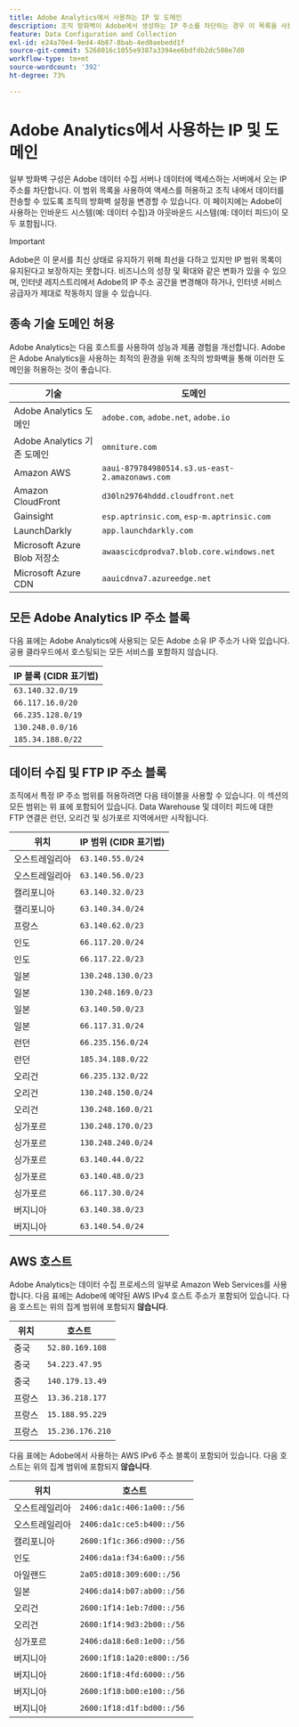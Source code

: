 ```yaml
---
title: Adobe Analytics에서 사용하는 IP 및 도메인
description: 조직 방화벽이 Adobe에서 생성하는 IP 주소를 차단하는 경우 이 목록을 사용하여 방화벽 설정을 업데이트하십시오.
feature: Data Configuration and Collection
exl-id: e24a70e4-9ed4-4b87-8bab-4ed0aebedd1f
source-git-commit: 5268016c1055e9387a3394ee6bdfdb2dc508e7d0
workflow-type: tm+mt
source-wordcount: '392'
ht-degree: 73%

---
```


# Adobe Analytics에서 사용하는 IP 및 도메인

일부 방화벽 구성은 Adobe 데이터 수집 서버나 데이터에 액세스하는 서버에서 오는 IP 주소를 차단합니다. 이 범위 목록을 사용하여 액세스를 허용하고 조직 내에서 데이터를 전송할 수 있도록 조직의 방화벽 설정을 변경할 수 있습니다. 이 페이지에는 Adobe이 사용하는 인바운드 시스템(예: 데이터 수집)과 아웃바운드 시스템(예: 데이터 피드)이 모두 포함됩니다.

>[!IMPORTANT]
>
>Adobe은 이 문서를 최신 상태로 유지하기 위해 최선을 다하고 있지만 IP 범위 목록이 유지된다고 보장하지는 못합니다. 비즈니스의 성장 및 확대와 같은 변화가 있을 수 있으며, 인터넷 레지스트리에서 Adobe의 IP 주소 공간을 변경해야 하거나, 인터넷 서비스 공급자가 제대로 작동하지 않을 수 있습니다.

## 종속 기술 도메인 허용

Adobe Analytics는 다음 호스트를 사용하여 성능과 제품 경험을 개선합니다. Adobe은 Adobe Analytics을 사용하는 최적의 환경을 위해 조직의 방화벽을 통해 이러한 도메인을 허용하는 것이 좋습니다.

| 기술 | 도메인 |
| --- | --- |
| Adobe Analytics 도메인 | `adobe.com`, `adobe.net`, `adobe.io` |
| Adobe Analytics 기존 도메인 | `omniture.com` |
| Amazon AWS | `aaui-879784980514.s3.us-east-2.amazonaws.com` |
| Amazon CloudFront | `d30ln29764hddd.cloudfront.net` |
| Gainsight | `esp.aptrinsic.com`, `esp-m.aptrinsic.com` |
| LaunchDarkly | `app.launchdarkly.com` |
| Microsoft Azure Blob 저장소 | `awaascicdprodva7.blob.core.windows.net` |
| Microsoft Azure CDN | `aauicdnva7.azureedge.net` |

## 모든 Adobe Analytics IP 주소 블록

다음 표에는 Adobe Analytics에 사용되는 모든 Adobe 소유 IP 주소가 나와 있습니다. 공용 클라우드에서 호스팅되는 모든 서비스를 포함하지 않습니다.

| IP 블록 (CIDR 표기법) |
| --- |
| `63.140.32.0/19` |
| `66.117.16.0/20` |
| `66.235.128.0/19` |
| `130.248.0.0/16` |
| `185.34.188.0/22` |

## 데이터 수집 및 FTP IP 주소 블록

조직에서 특정 IP 주소 범위를 허용하려면 다음 테이블을 사용할 수 있습니다. 이 섹션의 모든 범위는 위 표에 포함되어 있습니다. Data Warehouse 및 데이터 피드에 대한 FTP 연결은 런던, 오리건 및 싱가포르 지역에서만 시작됩니다.

| 위치 | IP 범위 (CIDR 표기법) |
| --- | --- |
| 오스트레일리아 | `63.140.55.0/24` |
| 오스트레일리아 | `63.140.56.0/23` |
| 캘리포니아 | `63.140.32.0/23` |
| 캘리포니아 | `63.140.34.0/24` |
| 프랑스 | `63.140.62.0/23` |
| 인도 | `66.117.20.0/24` |
| 인도 | `66.117.22.0/23` |
| 일본 | `130.248.130.0/23` |
| 일본 | `130.248.169.0/23` |
| 일본 | `63.140.50.0/23` |
| 일본 | `66.117.31.0/24` |
| 런던 | `66.235.156.0/24` |
| 런던 | `185.34.188.0/22` |
| 오리건 | `66.235.132.0/22` |
| 오리건 | `130.248.150.0/24` |
| 오리건 | `130.248.160.0/21` |
| 싱가포르 | `130.248.170.0/23` |
| 싱가포르 | `130.248.240.0/24` |
| 싱가포르 | `63.140.44.0/22` |
| 싱가포르 | `63.140.48.0/23` |
| 싱가포르 | `66.117.30.0/24` |
| 버지니아 | `63.140.38.0/23` |
| 버지니아 | `63.140.54.0/24` |

## AWS 호스트

Adobe Analytics는 데이터 수집 프로세스의 일부로 Amazon Web Services를 사용합니다. 다음 표에는 Adobe에 예약된 AWS IPv4 호스트 주소가 포함되어 있습니다. 다음 호스트는 위의 집계 범위에 포함되지 **않습니다**.

| 위치 | 호스트 |
| --- | --- |
| 중국 | `52.80.169.108` |
| 중국 | `54.223.47.95` |
| 중국 | `140.179.13.49` |
| 프랑스 | `13.36.218.177` |
| 프랑스 | `15.188.95.229` |
| 프랑스 | `15.236.176.210` |

다음 표에는 Adobe에서 사용하는 AWS IPv6 주소 블록이 포함되어 있습니다. 다음 호스트는 위의 집계 범위에 포함되지 **않습니다**.

| 위치 | 호스트 |
| --- | --- |
| 오스트레일리아 | `2406:da1c:406:1a00::/56` |
| 오스트레일리아 | `2406:da1c:ce5:b400::/56` |
| 캘리포니아 | `2600:1f1c:366:d900::/56` |
| 인도 | `2406:da1a:f34:6a00::/56` |
| 아일랜드 | `2a05:d018:309:600::/56` |
| 일본 | `2406:da14:b07:ab00::/56` |
| 오리건 | `2600:1f14:1eb:7d00::/56` |
| 오리건 | `2600:1f14:9d3:2b00::/56` |
| 싱가포르 | `2406:da18:6e8:1e00::/56` |
| 버지니아 | `2600:1f18:1a20:e800::/56` |
| 버지니아 | `2600:1f18:4fd:6000::/56` |
| 버지니아 | `2600:1f18:b00:e100::/56` |
| 버지니아 | `2600:1f18:d1f:bd00::/56` |
